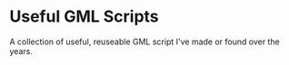 # Useful GML Scripts

A collection of useful, reuseable GML script I've made or found over the years.
